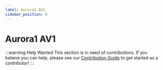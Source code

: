 ```yaml
---
label: Aurora1 AV1
sidebar_position: 6
---
```


# Aurora1 AV1

:::warning Help Wanted
This section is in need of contributions. If you believe you can help, please see our [Contribution Guide](../docs/contribution-guide.md) to get started as a contributor!
:::